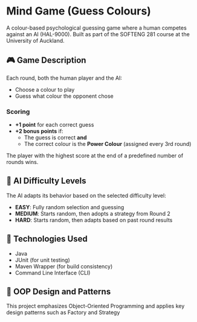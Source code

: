 # Mind Game (Guess Colours)

A colour-based psychological guessing game where a human competes against an AI (HAL-9000). Built as part of the SOFTENG 281 course at the University of Auckland.

## 🎮 Game Description

Each round, both the human player and the AI:
- Choose a colour to play
- Guess what colour the opponent chose

### Scoring
- **+1 point** for each correct guess  
- **+2 bonus points** if:
  - The guess is correct **and**
  - The correct colour is the **Power Colour** (assigned every 3rd round)

The player with the highest score at the end of a predefined number of rounds wins.

## 🧠 AI Difficulty Levels

The AI adapts its behavior based on the selected difficulty level:

- **EASY**: Fully random selection and guessing
- **MEDIUM**: Starts random, then adopts a strategy from Round 2
- **HARD**: Starts random, then adapts based on past round results

## 🧱 Technologies Used

- Java
- JUnit (for unit testing)
- Maven Wrapper (for build consistency)
- Command Line Interface (CLI)

## 🧩 OOP Design and Patterns

This project emphasizes Object-Oriented Programming and applies key design patterns such as Factory and Strategy
